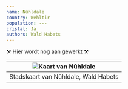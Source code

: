 ```yaml
---
name: Nûhldale
country: Wehltir
population: ---
cristal: Ja
authors: Wald Habets
---
```


⚒ Hier wordt nog aan gewerkt ⚒

|![Kaart van Nûhldale](/static/img/wiki/nuhldale.png)|
|---|
|Stadskaart van Nûhldale, Wald Habets|


